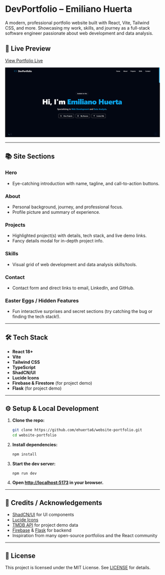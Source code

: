 # DevPortfolio – Emiliano Huerta

A modern, professional portfolio website built with React, Vite, Tailwind CSS, and more. Showcasing my work, skills, and journey as a full-stack software engineer passionate about web development and data analysis.

## 🚀 Live Preview

[View Portfolio Live](https://ehuerta6.github.io/webflix-movie-app/)

![Portfolio Screenshot](./src/assets/projects/portfolio.png)

---

## 📚 Site Sections

### Hero

- Eye-catching introduction with name, tagline, and call-to-action buttons.

### About

- Personal background, journey, and professional focus.
- Profile picture and summary of experience.

### Projects

- Highlighted project(s) with details, tech stack, and live demo links.
- Fancy details modal for in-depth project info.

### Skills

- Visual grid of web development and data analysis skills/tools.

### Contact

- Contact form and direct links to email, LinkedIn, and GitHub.

### Easter Eggs / Hidden Features

- Fun interactive surprises and secret sections (try catching the bug or finding the tech stack!).

---

## 🛠️ Tech Stack

- **React 18+**
- **Vite**
- **Tailwind CSS**
- **TypeScript**
- **ShadCN/UI**
- **Lucide Icons**
- **Firebase & Firestore** (for project demo)
- **Flask** (for project demo)

---

## ⚙️ Setup & Local Development

1. **Clone the repo:**
   ```bash
   git clone https://github.com/ehuerta6/website-portfolio.git
   cd website-portfolio
   ```
2. **Install dependencies:**
   ```bash
   npm install
   ```
3. **Start the dev server:**
   ```bash
   npm run dev
   ```
4. **Open [http://localhost:5173](http://localhost:5173) in your browser.**

---

## 🙏 Credits / Acknowledgements

- [ShadCN/UI](https://ui.shadcn.com/) for UI components
- [Lucide Icons](https://lucide.dev/)
- [TMDB API](https://www.themoviedb.org/documentation/api) for project demo data
- [Firebase](https://firebase.google.com/) & [Flask](https://flask.palletsprojects.com/) for backend
- Inspiration from many open-source portfolios and the React community

---

## 📄 License

This project is licensed under the MIT License. See [LICENSE](./LICENSE) for details.

